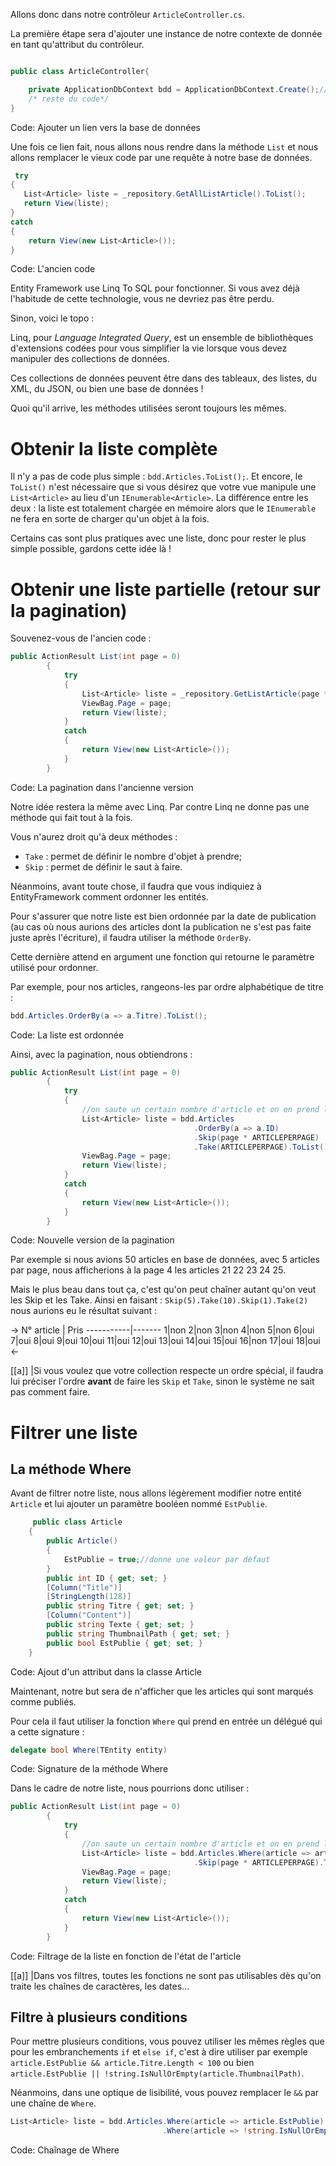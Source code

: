 Allons donc dans notre contrôleur `ArticleController.cs`.

La première étape sera d'ajouter une instance de notre contexte de donnée en tant qu'attribut du contrôleur.

```csharp

public class ArticleController{

    private ApplicationDbContext bdd = ApplicationDbContext.Create();//le lien vers la base de données
    /* reste du code*/
}
```
Code: Ajouter un lien vers la base de données

Une fois ce lien fait, nous allons nous rendre dans la méthode `List` et nous allons remplacer le vieux code par une requête à notre base de données.

```csharp
 try
{
   List<Article> liste = _repository.GetAllListArticle().ToList();
   return View(liste);
}
catch
{
    return View(new List<Article>());
}
```
Code: L'ancien code

Entity Framework use Linq To SQL pour fonctionner. Si vous avez déjà l'habitude de cette technologie, vous ne devriez pas être perdu.

Sinon, voici le topo :

Linq, pour *Language Integrated Query*, est un ensemble de bibliothèques d'extensions codées pour vous simplifier la vie lorsque vous devez manipuler des collections de données.

Ces collections de données peuvent être dans des tableaux, des listes, du XML, du JSON, ou bien une base de données !

Quoi qu'il arrive, les méthodes utilisées seront toujours les mêmes.

# Obtenir la liste complète

Il n'y a pas de code plus simple : `bdd.Articles.ToList();`. Et encore, le `ToList()` n'est nécessaire que si vous désirez que votre vue manipule une `List<Article>` au lieu d'un `IEnumerable<Article>`. La différence entre les deux : la liste est totalement chargée en mémoire alors que le `IEnumerable` ne fera en sorte de charger qu'un objet à la fois. 

Certains cas sont plus pratiques avec une liste, donc pour rester le plus simple possible, gardons cette idée là !

# Obtenir une liste partielle (retour sur la pagination)

Souvenez-vous de l'ancien code :

```csharp
public ActionResult List(int page = 0)
        {
            try
            {
                List<Article> liste = _repository.GetListArticle(page * ARTICLEPERPAGE, ARTICLEPERPAGE).ToList();
                ViewBag.Page = page;
                return View(liste);
            }
            catch
            {
                return View(new List<Article>());
            }
        }
```
Code: La pagination dans l'ancienne version

Notre idée restera la même avec Linq. Par contre Linq ne donne pas une méthode qui fait tout à la fois.

Vous n'aurez droit qu'à deux méthodes :

- `Take` : permet de définir le nombre d'objet à prendre;
- `Skip` : permet de définir le saut à faire.

Néanmoins, avant toute chose, il faudra que vous indiquiez à EntityFramework comment ordonner les entités. 

Pour s'assurer que notre liste est bien ordonnée par la date de publication (au cas où nous aurions des articles dont la publication ne s'est pas faite juste après l'écriture), il faudra utiliser la méthode `OrderBy`.

Cette dernière attend en argument une fonction qui retourne le paramètre utilisé pour ordonner.

Par exemple, pour nos articles, rangeons-les par ordre alphabétique de titre : 

```csharp
bdd.Articles.OrderBy(a => a.Titre).ToList();
```
Code: La liste est ordonnée

Ainsi, avec la pagination, nous obtiendrons : 

```csharp
public ActionResult List(int page = 0)
        {
            try
            {
                //on saute un certain nombre d'article et on en prend la quantité voulue
                List<Article> liste = bdd.Articles
                                         .OrderBy(a => a.ID)
                                         .Skip(page * ARTICLEPERPAGE)
                                         .Take(ARTICLEPERPAGE).ToList();
                ViewBag.Page = page;
                return View(liste);
            }
            catch
            {
                return View(new List<Article>());
            }
        }
```
Code: Nouvelle version de la pagination

Par exemple si nous avions 50 articles en base de données, avec 5 articles par page, nous afficherions à la page 4 les articles 21 22 23 24 25.

Mais le plus beau dans tout ça, c'est qu'on peut chaîner autant qu'on veut les Skip et les Take. Ainsi en faisant : `Skip(5).Take(10).Skip(1).Take(2)` nous aurions eu le résultat suivant :

->
N° article | Pris
-----------|-------
1|non
2|non
3|non
4|non
5|non
6|oui
7|oui
8|oui
9|oui
10|oui
11|oui
12|oui
13|oui
14|oui
15|oui
16|non
17|oui
18|oui
<-

[[a]]
|Si vous voulez que votre collection respecte un ordre spécial, il faudra lui préciser l'ordre **avant** de faire les `Skip` et `Take`, sinon le système ne sait pas comment faire.

# Filtrer une liste

## La méthode Where

Avant de filtrer notre liste, nous allons légèrement modifier notre entité `Article` et lui ajouter un paramètre booléen nommé `EstPublie`. 
```csharp
     public class Article
    {
        public Article()
        {
            EstPublie = true;//donne une valeur par défaut
        }
        public int ID { get; set; }
        [Column("Title")]
        [StringLength(128)]
        public string Titre { get; set; }
        [Column("Content")]
        public string Texte { get; set; }
        public string ThumbnailPath { get; set; }
        public bool EstPublie { get; set; }
    }
```
Code: Ajout d'un attribut dans la classe Article

Maintenant, notre but sera de n'afficher que les articles qui sont marqués comme publiés.

Pour cela il faut utiliser la fonction `Where` qui prend en entrée un délégué qui a cette signature :

```csharp
delegate bool Where(TEntity entity)
```
Code: Signature de la méthode Where

Dans le cadre de notre liste, nous pourrions donc utiliser : 

```csharp hl_lines="6"
public ActionResult List(int page = 0)
        {
            try
            {
                //on saute un certain nombre d'article et on en prend la quantité voulue
                List<Article> liste = bdd.Articles.Where(article => article.EstPublie)
                                         .Skip(page * ARTICLEPERPAGE).Take(ARTICLEPERPAGE).ToList();
                ViewBag.Page = page;
                return View(liste);
            }
            catch
            {
                return View(new List<Article>());
            }
        }
```
Code: Filtrage de la liste en fonction de l'état de l'article

[[a]]
|Dans vos filtres, toutes les fonctions ne sont pas utilisables dès qu'on traite les chaînes de caractères, les dates... 

## Filtre à plusieurs conditions

Pour mettre plusieurs conditions, vous pouvez utiliser les mêmes règles que pour les embranchements `if` et `else if`, c'est à dire utiliser par exemple `article.EstPublie && article.Titre.Length < 100` ou bien `article.EstPublie || !string.IsNullOrEmpty(article.ThumbnailPath)`.

Néanmoins, dans une optique de lisibilité, vous pouvez remplacer le `&&` par une chaîne de `Where`.

```csharp
List<Article> liste = bdd.Articles.Where(article => article.EstPublie)
                                  .Where(article => !string.IsNullOrEmpty(article.ThumbnailPath)`
```
Code: Chaînage de Where